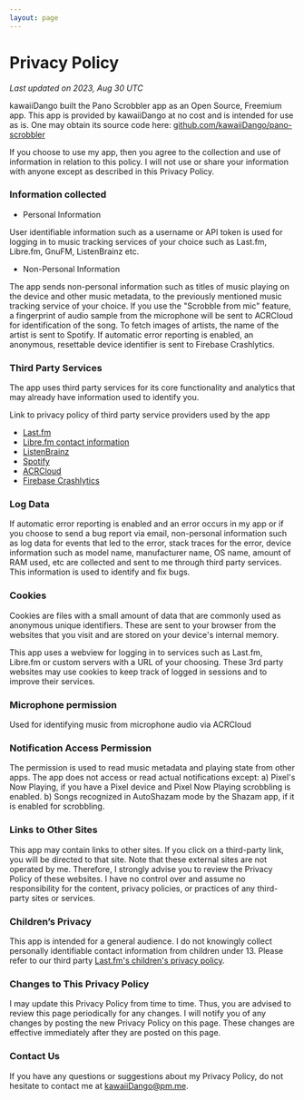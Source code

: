 ```yaml
---
layout: page
---
```


# Privacy Policy

_Last updated on 2023, Aug 30 UTC_


kawaiiDango built the Pano Scrobbler app as an Open Source, Freemium app. This app is provided by kawaiiDango at no cost and is intended for use as is. One may obtain its source code here: [github.com/kawaiiDango/pano-scrobbler](https://github.com/kawaiiDango/pano-scrobbler)

If you choose to use my app, then you agree to the collection and use of information in relation to this policy. I will not use or share your information with anyone except as described in this Privacy Policy.

### Information collected

- Personal Information

User identifiable information such as a username or API token is used for logging in to music tracking services of your choice such as Last.fm, Libre.fm, GnuFM, ListenBrainz etc.

- Non-Personal Information

The app sends non-personal information such as titles of music playing on the device and other music metadata, to the previously mentioned music tracking service of your choice. If you use the "Scrobble from mic" feature, a fingerprint of audio sample from the microphone will be sent to ACRCloud for identification of the song. To fetch images of artists, the name of the artist is sent to Spotify. If automatic error reporting is enabled, an anonymous, resettable device identifier is sent to Firebase Crashlytics.

### Third Party Services

The app uses third party services for its core functionality and analytics that may already have information used to identify you.

Link to privacy policy of third party service providers used by the app

- [Last.fm](https://www.last.fm/legal/privacy)
- [Libre.fm contact information](https://gnu.io/contact)
- [ListenBrainz](https://metabrainz.org/privacy)
- [Spotify](https://www.spotify.com/legal/privacy-policy)
- [ACRCloud](https://www.acrcloud.com/privacy)
- [Firebase Crashlytics](https://firebase.google.com/support/privacy)

### Log Data

If automatic error reporting is enabled and an error occurs in my app or if you choose to send a bug report via email, non-personal information such as log data for events that led to the error, stack traces for the error, device information such as model name, manufacturer name, OS name, amount of RAM used, etc are collected and sent to me through third party services. This information is used to identify and fix bugs.

### Cookies

Cookies are files with a small amount of data that are commonly used as anonymous unique identifiers. These are sent to your browser from the websites that you visit and are stored on your device's internal memory.

This app uses a webview for logging in to services such as Last.fm, Libre.fm or custom servers with a URL of your choosing. These 3rd party websites may use cookies to keep track of logged in sessions and to improve their services.

### Microphone permission

Used for identifying music from microphone audio via ACRCloud

### Notification Access Permission

The permission is used to read music metadata and playing state from other apps. The app does not access or read actual notifications except: a) Pixel's Now Playing, if you have a Pixel device and Pixel Now Playing scrobbling is enabled. b) Songs recognized in AutoShazam mode by the Shazam app, if it is enabled for scrobbling.

### Links to Other Sites

This app may contain links to other sites. If you click on a third-party link, you will be directed to that site. Note that these external sites are not operated by me. Therefore, I strongly advise you to review the Privacy Policy of these websites. I have no control over and assume no responsibility for the content, privacy policies, or practices of any third-party sites or services.

### Children’s Privacy

This app is intended for a general audience. I do not knowingly collect personally identifiable contact information from children under 13. Please refer to our third party [Last.fm's children's privacy policy](https://www.cbsinteractive.com/legal/cbsi/privacy-policy/childrens-privacy-policy).

### Changes to This Privacy Policy

I may update this Privacy Policy from time to time. Thus, you are advised to review this page periodically for any changes. I will notify you of any changes by posting the new Privacy Policy on this page. These changes are effective immediately after they are posted on this page.

### Contact Us

If you have any questions or suggestions about my Privacy Policy, do not hesitate to contact me at kawaiiDango@pm.me.